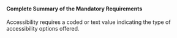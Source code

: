 #### Complete Summary of the Mandatory Requirements

Accessibility requires a coded or text value indicating the type of accessibility options offered.
